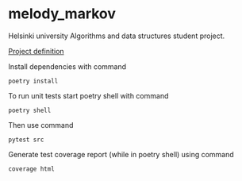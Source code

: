 # melody_markov

Helsinki university Algorithms and data structures student project. 

[Project definition](documentation/project_definition.md)

Install dependencies with command

    poetry install

To run unit tests start poetry shell with command

    poetry shell

Then use command

    pytest src

Generate test coverage report (while in poetry shell) using command

    coverage html
